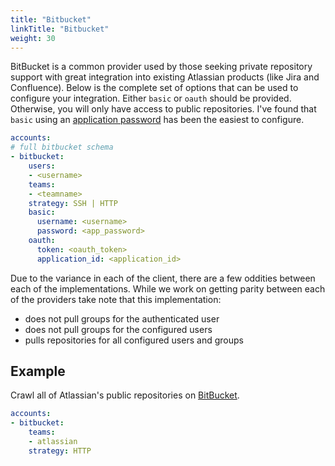 ```yaml
---
title: "Bitbucket"
linkTitle: "Bitbucket"
weight: 30
---
```


BitBucket is a common provider used by those seeking private repository support with great integration into existing Atlassian products (like Jira and Confluence).
Below is the complete set of options that can be used to configure your integration.
Either `basic` or `oauth` should be provided.
Otherwise, you will only have access to public repositories.
I've found that `basic` using an [application password](https://confluence.atlassian.com/bitbucket/app-passwords-828781300.html) has been the easiest to configure.

```yaml
accounts:
# full bitbucket schema
- bitbucket:
    users:
    - <username>
    teams:
    - <teamname>
    strategy: SSH | HTTP
    basic:
      username: <username>
      password: <app_password>
    oauth:
      token: <oauth_token>
      application_id: <application_id>
```

Due to the variance in each of the client, there are a few oddities between each of the implementations.
While we work on getting parity between each of the providers take note that this implementation:
* does not pull groups for the authenticated user
* does not pull groups for the configured users
* pulls repositories for all configured users and groups

## Example

Crawl all of Atlassian's public repositories on [BitBucket](https://api.bitbucket.org/2.0/repositories/atlassian).

```yaml
accounts:
- bitbucket:
    teams:
    - atlassian
    strategy: HTTP
```
